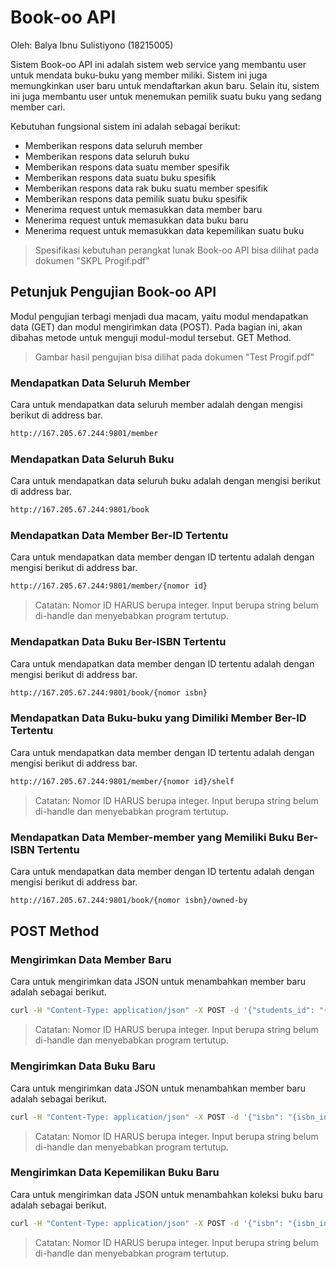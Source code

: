 # Book-oo API
Oleh: Balya Ibnu Sulistiyono (18215005)

Sistem Book-oo API ini adalah sistem web service yang membantu user untuk mendata buku-buku yang member miliki. Sistem ini juga memungkinkan user baru untuk mendaftarkan akun baru. Selain itu, sistem ini juga membantu user untuk menemukan pemilik suatu buku yang sedang member cari.

Kebutuhan fungsional sistem ini adalah sebagai berikut:
* Memberikan respons data seluruh member
* Memberikan respons data seluruh buku
* Memberikan respons data suatu member spesifik
* Memberikan respons data suatu buku spesifik
* Memberikan respons data rak buku suatu member spesifik
* Memberikan respons data pemilik suatu buku spesifik
* Menerima request untuk memasukkan data member baru
* Menerima request untuk memasukkan data buku baru
* Menerima request untuk memasukkan data kepemilikan suatu buku

> Spesifikasi kebutuhan perangkat lunak Book-oo API bisa dilihat pada dokumen "SKPL Progif.pdf"

## Petunjuk Pengujian Book-oo API
Modul pengujian terbagi menjadi dua macam, yaitu modul mendapatkan data (GET) dan modul mengirimkan data (POST). Pada bagian ini, akan dibahas metode untuk menguji modul-modul tersebut.
GET Method.

> Gambar hasil pengujian bisa dilihat pada dokumen "Test Progif.pdf"

### Mendapatkan Data Seluruh Member
Cara untuk mendapatkan data seluruh member adalah dengan mengisi berikut di address bar.
```sh
http://167.205.67.244:9801/member
```
### Mendapatkan Data Seluruh Buku
Cara untuk mendapatkan data seluruh buku adalah dengan mengisi berikut di address bar.
```sh
http://167.205.67.244:9801/book
```
### Mendapatkan Data Member Ber-ID Tertentu
Cara untuk mendapatkan data member dengan ID tertentu adalah dengan mengisi berikut di address bar.
```sh
http://167.205.67.244:9801/member/{nomor id}
```
> Catatan: Nomor ID HARUS berupa integer. Input berupa string belum di-handle dan menyebabkan program tertutup.
### Mendapatkan Data Buku Ber-ISBN Tertentu
Cara untuk mendapatkan data member dengan ID tertentu adalah dengan mengisi berikut di address bar.
```sh
http://167.205.67.244:9801/book/{nomor isbn}
```
### Mendapatkan Data Buku-buku yang Dimiliki Member Ber-ID Tertentu
Cara untuk mendapatkan data member dengan ID tertentu adalah dengan mengisi berikut di address bar.
```sh
http://167.205.67.244:9801/member/{nomor id}/shelf
```
>Catatan: Nomor ID HARUS berupa integer. Input berupa string belum di-handle dan menyebabkan program tertutup.
### Mendapatkan Data Member-member yang Memiliki Buku Ber-ISBN Tertentu
Cara untuk mendapatkan data member dengan ID tertentu adalah dengan mengisi berikut di address bar.
```sh
http://167.205.67.244:9801/book/{nomor isbn}/owned-by
```
## POST Method
### Mengirimkan Data Member Baru
Cara untuk mengirimkan data JSON untuk menambahkan member baru adalah sebagai berikut.
```sh
curl -H "Content-Type: application/json" -X POST -d '{"students_id": "{id_input}", "name":"{nama_input}", "social_media_contact":"{kontak_input}"}' http://167.205.67.244:9801/member/add
```
>Catatan: Nomor ID HARUS berupa integer. Input berupa string belum di-handle dan menyebabkan program tertutup.
### Mengirimkan Data Buku Baru
Cara untuk mengirimkan data JSON untuk menambahkan member baru adalah sebagai berikut.
```sh
curl -H "Content-Type: application/json" -X POST -d '{"isbn": "{isbn_input}", "book_title":"{judul_input}"}' http://167.205.67.244:9801/book/add
```
>Catatan: Nomor ID HARUS berupa integer. Input berupa string belum di-handle dan menyebabkan program tertutup.
### Mengirimkan Data Kepemilikan Buku Baru
Cara untuk mengirimkan data JSON untuk menambahkan koleksi buku baru adalah sebagai berikut.
```sh
curl -H "Content-Type: application/json" -X POST -d '{"isbn": "{isbn_input}", "students_id":"{id_input}", "number_of_copy":"{jumlah_salinan}"}' http://167.205.67.244:9801/member/{id_input}/shelf/add
```
> Catatan: Nomor ID HARUS berupa integer. Input berupa string belum di-handle dan menyebabkan program tertutup.
